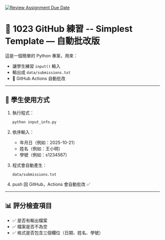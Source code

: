 [![Review Assignment Due Date](https://classroom.github.com/assets/deadline-readme-button-22041afd0340ce965d47ae6ef1cefeee28c7c493a6346c4f15d667ab976d596c.svg)](https://classroom.github.com/a/S9Z6Fjbx)
# 🧾 1023 GitHub 練習 -- Simplest Template — 自動批改版

這是一個簡單的 Python 專案，用來：
- 讓學生練習 `input()` 輸入
- 輸出成 `data/submissions.txt`
- 🚀 GitHub Actions 自動批改

---

## 📌 學生使用方式

1. 執行程式：
   ```bash
   python input_info.py
   ```

2. 依序輸入：
   - 年月日（例如：2025-10-21）
   - 姓名（例如：王小明）
   - 學號（例如：s1234567）

3. 程式會自動產生：
   ```
   data/submissions.txt
   ```

4. push 回 GitHub，Actions 會自動批改 ✅

---

## 📊 評分檢查項目

- ✅ 是否有輸出檔案
- ✅ 檔案是否不為空
- ✅ 格式是否包含三個欄位（日期、姓名、學號）
